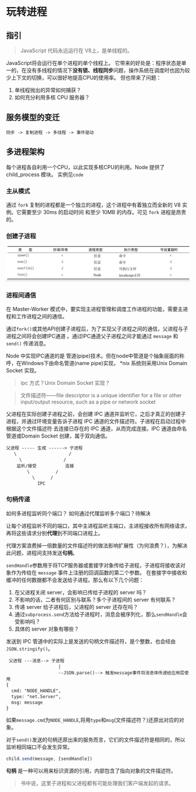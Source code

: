 # 玩转进程
## 指引
> JavaScript 代码永远运行在 V8上，是单线程的。

JavaScript将会运行在单个进程的单个线程上。
它带来的好处是：程序状态是单一的，在没有多线程的情况下**没有锁、线程同步**问题，操作系统在调度时也因为较少上下文的切换，可以很好地提高CPU的使用率。
但也带来了问题：

1. 单线程抛出的异常如何捕获？
2. 如何充分利用多核 CPU 服务器？

## 服务模型的变迁
```
同步 -> 复制进程 -> 多线程 -> 事件驱动
```

## 多进程架构
每个进程各自利用一个CPU，以此实现多核CPU的利用。Node 提供了 child_process 模块。
实例见`code`

### 主从模式
通过 `fork` 复制的进程都是一个独立的进程，这个进程中有着独立而全新的 V8 实例。它需要至少 30ms 的启动时间
和至少 10MB 的内存。可见 `fork` 进程是昂贵的。
### 创建子进程
<img src="./img/method_diff.png">

### 进程间通信
在 Master-Worker 模式中，要实现主进程管理和调度工作进程的功能，需要主进程和工作进程之间的通信。


通过`fork()`或其他API创建子进程后，为了实现父子进程之间的通信，父进程与子进程之间将会创建IPC通道
。通过IPC通道父子进程之间才能通过 `message` 和 `send()` 传递消息。

Node 中实现IPC通道的是 管道(pipe)技术。但在node中管道是个抽象层面的称呼，在Windows下由命名管道(name pipe)实现，
*nix 系统则采用Unix Domain Socket 实现。

> ipc 方式？Unix Domain Socket 实现？


> 文件描述符——file descriptor is a unique identifier for a file or other input/output resource, such 
> as a pipe or network socket

父进程在实际创建子进程之前，会创建 IPC 通道并监听它，之后才真正的创建子进程，并通过环境变量告诉子进程 IPC 通道的文件描述符。子进程在启动过程中根据这个文件描述符
去连接已存在的 IPC 通道，从而完成连接。IPC 通道由命名管道或Domain Socket 创建，属于双向通信。
```
父进程 ----- 生成 ------> 子进程
   \					/
     \				  /
    监听/接受	        连接
 	    \		   /
 	      \      /
 	        IPC
```

### 句柄传递
如何多进程监听同个端口？
如何通过代理监听多个端口？待解决

让每个进程监听不同的端口，其中主进程监听主端口，主进程接收所有网络请求，再将这些请求分别**代理**到不同端口进程上。

代理方案浪费掉一倍数量的文件描述符的做法影响扩展性（为何浪费？），为解决此问题，进程间支持发送**句柄**。

`sendHandle`参数用于将TCP服务器或套接字对象传给子进程，子进程将接收该对象作为传给在 `message` 事件上注册的回调函数的第二个参数。
在套接字中接收和缓冲的任何数据都不会发送给子进程。那么有以下几个问题：
1. 在父进程关闭 server，会影响已传给子进程的 server 吗？
2. 不影响的话，二者有何区别与联系？多个子进程间的 server 有何联系？
3. 传递 server 给子进程后，父进程的 server 还存在吗？
4. 通过`subprocess.send`方法给子进程时，消息会被序列化，那么`sendHandle`会受影响吗？
5. 具体的 server 对象有哪些？

发送到 IPC 管道中的实际上是发送的句柄文件描述符，是个整数，也会经由`JSON.stringify()`。
```
 父进程 ---消息--> 子进程
                    |
                    --JSON.parse()--> 触发message事件将消息体传递给应用层使用
{
  cmd: "NODE_HANDLE",
  type: "net.Server",
  msg: message
}
```
如果`message.cmd`为`NODE_HANDLE`,将用`type`和`msg`(文件描述符？)还原出对应的对象。

对于`send()`发送的句柄还原出来的服务而言，它们的文件描述符是相同的，所以监听相同端口不会发生异常。

```js
child.send(message, [sendHandle])
```
**句柄** 是一种可以用来标识资源的引用，内部包含了指向对象的文件描述符。

> 书中说，这里子进程和父进程都有可能处理我们客户端发起的请求。









